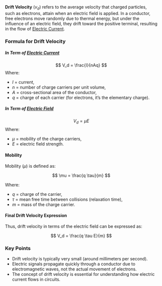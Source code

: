 **Drift Velocity** ($v_d$) refers to the average velocity that charged particles, such as electrons, attain when an electric field is applied. In a conductor, free electrons move randomly due to thermal energy, but under the influence of an electric field, they drift toward the positive terminal, resulting in the flow of [Electric Current](Electric%20Current.md).
### Formula for Drift Velocity
##### In Term of [Electric Current](Electric%20Current.md)
$$
V_d = \frac{I}{nAq}
$$
Where:
- $I$ = current,
- $n$ = number of charge carriers per unit volume,
- $A$ = cross-sectional area of the conductor,
- $q$ = charge of each carrier (for electrons, it’s the elementary charge).

##### In Term of [Electric Field](../Electrostatics/Electric%20Field.md)
$$
V_d = \mu E
$$
Where:
-  $\mu$ = mobility of the charge carriers,
- $E$ = electric field strength.

#### Mobility

Mobility ($\mu$) is defined as:

$$
\mu = \frac{q \tau}{m}
$$

Where:
- $q$ = charge of the carrier,
- $\tau$ = mean free time between collisions (relaxation time),
- $m$ = mass of the charge carrier.

#### Final Drift Velocity Expression
Thus, drift velocity in terms of the electric field can be expressed as:

$$
V_d = \frac{q \tau E}{m}
$$
### Key Points
- Drift velocity is typically very small (around millimeters per second).
- Electric signals propagate quickly through a conductor due to electromagnetic waves, not the actual movement of electrons.
- The concept of drift velocity is essential for understanding how electric current flows in circuits.